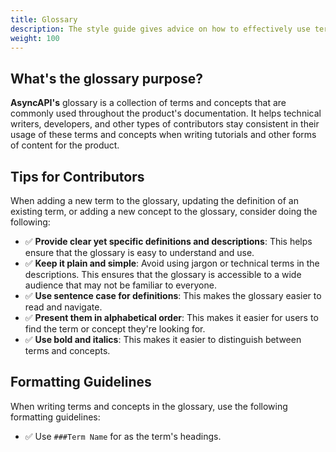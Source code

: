 ```yaml
---
title: Glossary
description: The style guide gives advice on how to effectively use terms and concepts when creating tutorials and other forms of content for AsyncAPI.
weight: 100
---
```

## What's the glossary purpose?

**AsyncAPI's** glossary is a collection of terms and concepts that are commonly used throughout the product's documentation. It helps technical writers, developers, and other types of contributors stay consistent in their usage of these terms and concepts when writing tutorials and other forms of content for the product.

## Tips for Contributors

When adding a new term to the glossary, updating the definition of an existing term, or adding a new concept to the glossary, consider doing the following:

- ✅ **Provide clear yet specific definitions and descriptions**: This helps ensure that the glossary is easy to understand and use.
- ✅ **Keep it plain and simple**: Avoid using jargon or technical terms in the descriptions. This ensures that the glossary is accessible to a wide audience that may not be familiar to everyone.
- ✅ **Use sentence case for definitions**: This makes the glossary easier to read and navigate.
- ✅ **Present them in alphabetical order**: This makes it easier for users to find the term or concept they're looking for.
- ✅ **Use bold and italics**:  This makes it easier to distinguish between terms and concepts.

## Formatting Guidelines

When writing terms and concepts in the glossary, use the following formatting guidelines:

- ✅ Use `###Term Name` for as the term's headings.

